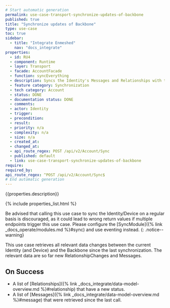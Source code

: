 ```yaml
---
# Start automatic generation
permalink: use-case-transport-synchronize-updates-of-backbone
published: true
title: "Synchronize updates of Backbone"
type: use-case
toc: true
sidebar:
  - title: "Integrate Enmeshed"
    nav: "docs_integrate"
properties:
  - id: RU4
  - component: Runtime
  - layer: Transport
  - facade: AccountFacade
  - function: syncEverything
  - description: Syncs the Identity's Messages and Relationships with the Backbone. Checks for new Relationships as well as incoming changes of existing ones. Checks for new or updated Messages. Returns all affected Relationships and Messages.
  - feature category: Synchronization
  - tech category: Account
  - status: DONE
  - documentation status: DONE
  - comments:
  - actor: Identity
  - trigger:
  - precondition:
  - result:
  - priority: n/a
  - complexity: n/a
  - size: n/a
  - created_at:
  - changed_at:
  - api_route_regex: POST /api/v2/Account/Sync
  - published: default
  - link: use-case-transport-synchronize-updates-of-backbone
require:
required_by:
api_route_regex: ^POST /api/v2/Account/Sync$
# End automatic generation
---
```


{{properties.description}}

{% include properties_list.html %}

Be advised that calling this use case to sync the Identity/Device on a regular basis is discouraged, as it could lead to wrong return values if multiple endpoints trigger this use case.
Please configure the [SyncModule]({% link _docs_operate/modules.md %}#sync) and use eventing instead.
{: .notice--warning}

This use case retrieves all relevant data changes between the current Identity (and Device) and the Backbone since the last synchronization. The relevant data are so far new RelationshipChanges and Messages.

## On Success

- A list of [Relationships]({% link _docs_integrate/data-model-overview.md %}#relationship) that have a new status.
- A list of [Messages]({% link _docs_integrate/data-model-overview.md %}#message) that were retrieved since the last call.
